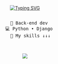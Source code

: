 <div align="center">
<a href="https://git.io/typing-svg"><img src="https://readme-typing-svg.demolab.com?font=Fira+Code&pause=1000&color=74F76C&center=true&width=435&lines=Hello%2C+user;Welcome+to+my+github+profile: )" alt="Typing SVG" /></a>
<br><br>
<pre>
    💼 Back-end dev 
    💻 Python • Django 
    📖 My skills ↓↓↓
</pre>
<br><br>
<img src="https://skillicons.dev/icons?i=postgresql,nginx,django,python,cpp,cs,html,css,git,ubuntu,sqlite,netlify,bash,bots,discord,typescript,javascript,vite,npm,yarn&perline=7" />
<br><br>
<br><br><br>
</div>
